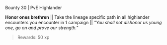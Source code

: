 Bounty 30 | PvE Highlander

**Honor ones brethren**
|| Take the lineage specific path in all highlander encounters you encounter in 1 campaign ||
*"You shall not dishonor us young one, go on and prove our strength."*
> Rewards: 50 xp